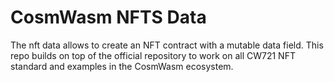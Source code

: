 # CosmWasm NFTS Data

The nft data allows to create an NFT contract with a mutable data field. This repo builds on top of the official repository to work on all CW721 NFT standard and examples in the CosmWasm ecosystem.
